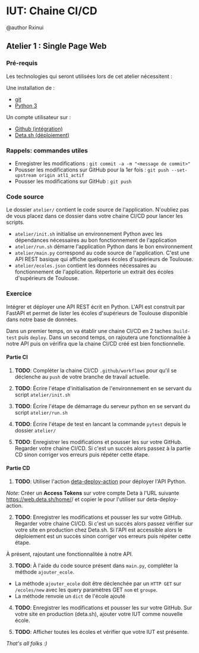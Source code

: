 # IUT: Chaine CI/CD

@author Rxinui

## Atelier 1 : Single Page Web
### Pré-requis

Les technologies qui seront utilisées lors de cet atelier nécessitent :

Une installation de :

- [git](https://git-scm.com/downloads)
- [Python 3](https://www.python.org/downloads/)

Un compte utilisateur sur :

- [Github (intégration)](https://github.com/login)
- [Deta.sh (déploiement)](https://web.deta.sh/)

### Rappels: commandes utiles

- Enregistrer les modifications : `git commit -a -m "<message de commit>"`
- Pousser les modifications sur GitHub pour la 1er fois : `git push --set-upstream origin atl1_actif`
- Pousser les modifications sur GitHub : `git push`

### Code source

Le dossier `atelier/` contient le code source de l'application. N'oubliez pas de vous placez dans ce dossier dans votre chaine CI/CD pour lancer les scripts.

- `atelier/init.sh` initialise un environnement Python avec les dépendances nécessaires au bon fonctionnement de l'application
- `atelier/run.sh` démarre l'application Python dans le bon environnement
- `atelier/main.py` correspond au code source de l'application. C'est une API REST basique qui affiche quelques écoles d'supérieurs de Toulouse.
- `atelier/ecoles.json` contient les données nécessaires au fonctionnement de l'application. Répertorie un extrait des écoles d'supérieurs de Toulouse.

### Exercice

Intégrer et déployer une API REST écrit en Python. L'API est construit par FastAPI et permet de lister les écoles d'supérieurs de Toulouse disponible dans notre base de données.

Dans un premier temps, on va établir une chaine CI/CD en 2 taches :`build-test` puis `deploy`.
Dans un second temps, on rajoutera une fonctionnalitée à notre API puis on vérifira que la chaine CI/CD créé est bien fonctionnelle.

#### Partie CI

1. **TODO**: Compléter la chaine CI/CD `.github/workflows` pour qu'il se déclenche au `push` de votre branche de travail actuelle.

2. **TODO**: Écrire l'étape d'initialisation de l'environnement en se servant du script `atelier/init.sh`

3. **TODO**: Écrire l'étape de démarrage du serveur python en se servant du script `atelier/run.sh`

4. **TODO**: Écrire l'étape de test en lancant la commande `pytest` depuis le dossier `atelier/`

5. **TODO**: Enregistrer les modifications et pousser les sur votre GitHub. Regarder votre chaine CI/CD. Si c'est un succès alors passez à la partie CD sinon corriger vos erreurs puis répéter cette étape.

#### Partie CD

1. **TODO**: Utiliser l'action [deta-deploy-action](https://github.com/marketplace/actions/deploy-to-deta) pour déployer l'API Python.

*Note:* Créer un **Access Tokens** sur votre compte Deta à l'URL suivante https://web.deta.sh/home/<username>/ et copier le pour l'utiliser sur deta-deploy-action.

2. **TODO**: Enregistrer les modifications et pousser les sur votre GitHub. Regarder votre chaine CI/CD. Si c'est un succès alors passez vérifier sur votre site en production chez Deta.sh. Si l'API est accessible alors le déploiement est un succès sinon corriger vos erreurs puis répéter cette étape.

À présent, rajoutant une fonctionnalitée à notre API.

3. **TODO**: À l'aide du code source présent dans `main.py`, compléter la méthode `ajouter_ecole`.

- La méthode `ajouter_ecole` doit être déclenchée par un `HTTP GET` sur `/ecoles/new` avec les query paramètres GET `nom` et `groupe`.
- La méthode renvoie un `dict` de l'école ajouté

4. **TODO**: Enregistrer les modifications et pousser les sur votre GitHub. Sur votre site en production (deta.sh), ajouter votre IUT comme nouvelle école.

5. **TODO**: Afficher toutes les écoles et vérifier que votre IUT est présente.

*That's all folks :)*